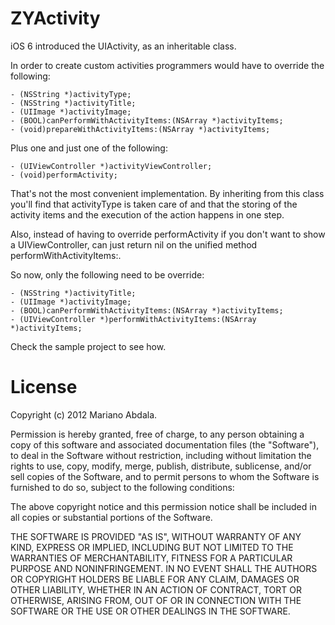 ZYActivity
===================

iOS 6 introduced the UIActivity, as an inheritable class.

In order to create custom activities programmers would have to override the following:

    - (NSString *)activityType;
    - (NSString *)activityTitle;
    - (UIImage *)activityImage;
    - (BOOL)canPerformWithActivityItems:(NSArray *)activityItems;
    - (void)prepareWithActivityItems:(NSArray *)activityItems;

Plus one and just one of the following:

    - (UIViewController *)activityViewController;
    - (void)performActivity;


That's not the most convenient implementation. By inheriting from this class you'll find that activityType is taken care of and that the storing of the activity items and the execution of the action happens in one step.

Also, instead of having to override performActivity if you don't want to show a UIViewController, can just return nil on the unified method performWithActivityItems:.

So now, only the following need to be override:

    - (NSString *)activityTitle;
    - (UIImage *)activityImage;
    - (BOOL)canPerformWithActivityItems:(NSArray *)activityItems;
    - (UIViewController *)performWithActivityItems:(NSArray *)activityItems;

Check the sample project to see how.


License
=======

Copyright (c) 2012 Mariano Abdala.

Permission is hereby granted, free of charge, to any person obtaining a copy of this software and associated documentation files (the "Software"), to deal in the Software without restriction, including without limitation the rights to use, copy, modify, merge, publish, distribute, sublicense, and/or sell copies of the Software, and to permit persons to whom the Software is furnished to do so, subject to the following conditions:

The above copyright notice and this permission notice shall be included in all copies or substantial portions of the Software.

THE SOFTWARE IS PROVIDED "AS IS", WITHOUT WARRANTY OF ANY KIND, EXPRESS OR IMPLIED, INCLUDING BUT NOT LIMITED TO THE WARRANTIES OF MERCHANTABILITY, FITNESS FOR A PARTICULAR PURPOSE AND NONINFRINGEMENT. IN NO EVENT SHALL THE AUTHORS OR COPYRIGHT HOLDERS BE LIABLE FOR ANY CLAIM, DAMAGES OR OTHER LIABILITY, WHETHER IN AN ACTION OF CONTRACT, TORT OR OTHERWISE, ARISING FROM, OUT OF OR IN CONNECTION WITH THE SOFTWARE OR THE USE OR OTHER DEALINGS IN THE SOFTWARE.

